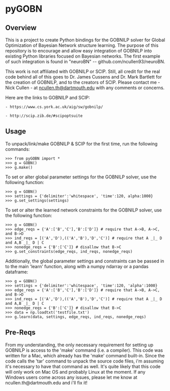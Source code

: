 # pyGOBN

<h2>Overview</h2>
This is a project to create Python bindings for the GOBNILP solver
for Global Optimization of Bayesian Network structure learning. The purpose
of this repository is to encourage and allow easy integration of GOBNILP into
existing Python libraries focused on Bayesian networks. The first
example of such integration is found in "neuroBN" -- github.com/ncullen93/neuroBN.

This work is not affiliated with GOBNILP or SCIP. Still, all credit for the real
code behind all of this goes to Dr. James Cussens and Dr. Mark Bartlett 
for the creation of GOBNILP, and to the creators of SCIP. Please contact me - Nick Cullen - at
ncullen.th@dartmouth.edu with any comments or concerns.

Here are the links to GOBNILP and SCIP:

	- https://www.cs.york.ac.uk/aig/sw/gobnilp/

	- http://scip.zib.de/#scipoptsuite

<h2>Usage</h2>
To unpack/link/make GOBNILP & SCIP for the first time, run the following commands:

	>>> from pyGOBN import *
	>>> g = GOBN()
	>>> g.make()

To set or alter global parameter settings for the GOBNILP solver, use the following function:

	>>> g = GOBN()
	>>> settings = {'delimiter':'whitespace', 'time':120, alpha:1000}
	>>> g.set_settings(settings)

To set or alter the learned network constraints for the GOBNILP solver, use the following function:

	>>> g = GOBN()
	>>> edge_reqs = {'A':['B','C'],'B':['D']} # require that A->B, A->C, and B->D
	>>> ind_reqs = [('A','D'),(('A','B'),'D','C')] # require that A _|_ D and A,B _|_ D | C
	>>> nonedge_reqs = {'B':['C']} # disallow that B->C
	>>> g.set_constraints(edge_reqs, ind_reqs, nonedge_reqs)

Additionally, the global parameter settings and constraints can be passed in to the main 'learn' function,
along with a numpy ndarray or a pandas dataframe:

	>>> g = GOBN()
	>>> settings = {'delimiter':'whitespace', 'time':120, 'alpha':1000}
	>>> edge_reqs = {'A':['B','C'],'B':['D']} # require that A->B, A->C, and B->D
	>>> ind_reqs = [('A','D'),(('A','B'),'D','C')] # require that A _|_ D and A,B _|_ D | C
	>>> nonedge_reqs = {'B':['C']} # disallow that B->C
	>>> data = np.loadtxt('testfile.txt')
	>>> g.learn(data, settings, edge_reqs, ind_reqs, nonedge_reqs)

<h2>Pre-Reqs</h2>
From my understanding, the only necessary requirement for setting up GOBNILP
is access to the 'make' command (i.e. a compiler). This code was written for a Mac, 
which already has the 'make' command built-in. Since the code calls the 'tar' 
command to unpack the source code files, i'm assuming it's necessary to have 
that command as well. It's quite likely that this code will only work on Mac OS 
and probably Linux at the moment. If any Windows users come across any issues, please
let me know at ncullen.th@dartmouth.edu and i'll fix it!






